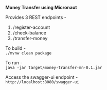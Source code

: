 **Money Transfer using Micronaut**

Provides 3 REST endpoints -
<br>
1. /register-account
2. /check-balance
3. /transfer-money

To build -
<br>
`./mvnw clean package`

To run -
<br>
`java -jar target/money-transfer-mn-0.1.jar`

Access the swagger-ui endpoint -
<br>
`http://localhost:8080/swagger-ui`